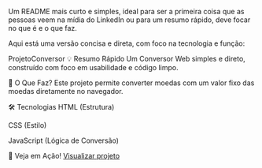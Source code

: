 Um README mais curto e simples, ideal para ser a primeira coisa que as pessoas veem na mídia do LinkedIn ou para um resumo rápido, deve focar no que é e o que faz.

Aqui está uma versão concisa e direta, com foco na tecnologia e função:

ProjetoConversor
💡 Resumo Rápido
Um Conversor Web simples e direto, construído com foco em usabilidade e código limpo.

🚀 O Que Faz?
Este projeto permite converter moedas com um valor fixo das moedas diretamente no navegador.

🛠️ Tecnologias
HTML (Estrutura)

CSS (Estilo)

JavaScript (Lógica de Conversão)

🔗 Veja em Ação!
[Visualizar projeto](https://github.com/Rai-jose/ProjetoConversor)
